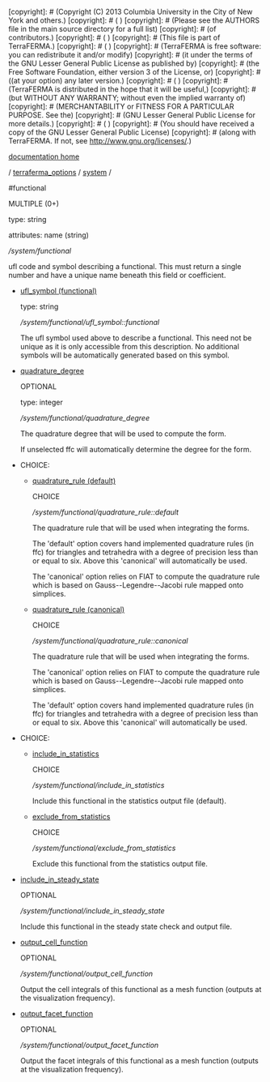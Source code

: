 [copyright]: # (Copyright (C) 2013 Columbia University in the City of New York and others.)
[copyright]: # ( )
[copyright]: # (Please see the AUTHORS file in the main source directory for a full list)
[copyright]: # (of contributors.)
[copyright]: # ( )
[copyright]: # (This file is part of TerraFERMA.)
[copyright]: # ( )
[copyright]: # (TerraFERMA is free software: you can redistribute it and/or modify)
[copyright]: # (it under the terms of the GNU Lesser General Public License as published by)
[copyright]: # (the Free Software Foundation, either version 3 of the License, or)
[copyright]: # ((at your option) any later version.)
[copyright]: # ( )
[copyright]: # (TerraFERMA is distributed in the hope that it will be useful,)
[copyright]: # (but WITHOUT ANY WARRANTY; without even the implied warranty of)
[copyright]: # (MERCHANTABILITY or FITNESS FOR A PARTICULAR PURPOSE. See the)
[copyright]: # (GNU Lesser General Public License for more details.)
[copyright]: # ( )
[copyright]: # (You should have received a copy of the GNU Lesser General Public License)
[copyright]: # (along with TerraFERMA. If not, see <http://www.gnu.org/licenses/>.)

[documentation home](Documentation)

/ [terraferma_options](../../terraferma_options.md) / [system](../system.md) /

#functional

MULTIPLE (0+) 

type: string

attributes: name (string) 

*/system/functional*

ufl code and symbol describing a functional.  This must return a single number and have a unique name beneath this field or coefficient.

* [ufl_symbol (functional)](functional/ufl_symbol__functional.md "child")

    type: string

    */system/functional/ufl_symbol::functional*

    The ufl symbol used above to describe a functional.  This need not be unique as it is only accessible
    from this description.  No additional symbols will be automatically generated based on this symbol.

* [quadrature_degree](functional/quadrature_degree.md "child")

    OPTIONAL 

    type: integer

    */system/functional/quadrature_degree*

    The quadrature degree that will be used to compute the form.
    
    If unselected ffc will automatically determine the degree for the form.

* CHOICE:
    * [quadrature_rule (default)](functional/quadrature_rule__default.md "child")

        CHOICE 

        */system/functional/quadrature_rule::default*

        The quadrature rule that will be used when integrating the forms.
        
        The 'default' option covers hand implemented quadrature rules (in ffc) for triangles and tetrahedra with a degree of
        precision less than or equal to six.  Above this 'canonical' will automatically be used.
        
        The 'canonical' option relies on FIAT to compute the quadrature rule which is based on Gauss--Legendre--Jacobi rule mapped
        onto simplices.

    * [quadrature_rule (canonical)](functional/quadrature_rule__canonical.md "child")

        CHOICE 

        */system/functional/quadrature_rule::canonical*

        The quadrature rule that will be used when integrating the forms.
        
        The 'canonical' option relies on FIAT to compute the quadrature rule which is based on Gauss--Legendre--Jacobi rule mapped
        onto simplices.
        
        The 'default' option covers hand implemented quadrature rules (in ffc) for triangles and tetrahedra with a degree of
        precision less than or equal to six.  Above this 'canonical' will automatically be used.

* CHOICE:
    * [include_in_statistics](functional/include_in_statistics.md "child")

        CHOICE 

        */system/functional/include_in_statistics*

        Include this functional in the statistics output file (default).

    * [exclude_from_statistics](functional/exclude_from_statistics.md "child")

        CHOICE 

        */system/functional/exclude_from_statistics*

        Exclude this functional from the statistics output file.

* [include_in_steady_state](functional/include_in_steady_state.md "child")

    OPTIONAL 

    */system/functional/include_in_steady_state*

    Include this functional in the steady state check and output file.

* [output_cell_function](functional/output_cell_function.md "child")

    OPTIONAL 

    */system/functional/output_cell_function*

    Output the cell integrals of this functional as a mesh function (outputs at the visualization frequency).

* [output_facet_function](functional/output_facet_function.md "child")

    OPTIONAL 

    */system/functional/output_facet_function*

    Output the facet integrals of this functional as a mesh function (outputs at the visualization frequency).

[autogenerated]: # (This file was automatically generated from the schema file:/home/cwilson/repos/github/TerraFERMA/TerraFERMA/buckettools/schemas/system.rng.)

